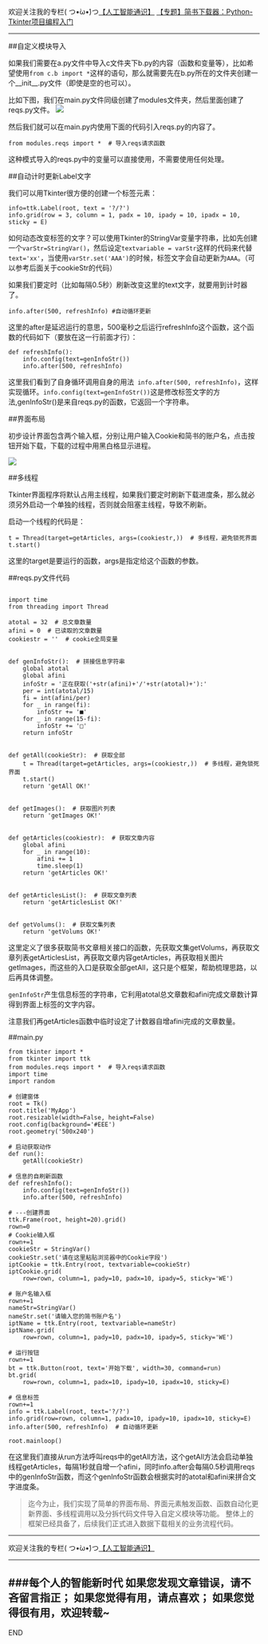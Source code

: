 欢迎关注我的专栏( つ•̀ω•́)つ[【人工智能通识】](https://www.jianshu.com/c/e9a7b7b7024d)
[【专题】简书下载器：Python-Tkinter项目编程入门](https://www.jianshu.com/p/0f5011b3d6bb)

---

##自定义模块导入

如果我们需要在a.py文件中导入c文件夹下b.py的内容（函数和变量等），比如希望使用`from c.b import *`这样的语句，那么就需要先在b.py所在的文件夹创建一个__init__.py文件（即使是空的也可以）。

比如下图，我们在main.py文件同级创建了modules文件夹，然后里面创建了reqs.py文件。
![](imgs/4324074-7dcb7779e6d6d3b0.png?imageMogr2/auto-orient/strip%7CimageView2/2/w/1240)

然后我们就可以在main.py内使用下面的代码引入reqs.py的内容了。
```
from modules.reqs import *  # 导入reqs请求函数
```
这种模式导入的reqs.py中的变量可以直接使用，不需要使用任何处理。

##自动计时更新Label文字

我们可以用Tkinter很方便的创建一个标签元素：
```
info=ttk.Label(root, text = '?/?')
info.grid(row = 3, column = 1, padx = 10, ipady = 10, ipadx = 10, sticky = E)
```
如何动态改变标签的文字？可以使用Tkinter的StringVar变量字符串，比如先创建一个`varStr=StringVar()`，然后设定`textvariable = varStr`这样的代码来代替`text='xx'`，当使用`varStr.set('AAA')`的时候，标签文字会自动更新为`AAA`。（可以参考后面关于cookieStr的代码）

如果我们要定时（比如每隔0.5秒）刷新改变这里的text文字，就要用到计时器了。
```
info.after(500, refreshInfo) #自动循环更新
```
这里的after是延迟运行的意思，500毫秒之后运行refreshInfo这个函数，这个函数的代码如下（要放在这一行前面才行）：
```
def refreshInfo():
    info.config(text=genInfoStr())
    info.after(500, refreshInfo)
```
这里我们看到了自身循环调用自身的用法` info.after(500, refreshInfo)`，这样实现循环。`info.config(text=genInfoStr())`这是修改标签文字的方法,genInfoStr()是来自reqs.py的函数，它返回一个字符串。

##界面布局

初步设计界面包含两个输入框，分别让用户输入Cookie和简书的账户名，点击按钮开始下载，下载的过程中用黑白格显示进程。

![](imgs/4324074-8ddc5fb11ceb8495.png?imageMogr2/auto-orient/strip%7CimageView2/2/w/1240)

##多线程

Tkinter界面程序将默认占用主线程，如果我们要定时刷新下载进度条，那么就必须另外启动一个单独的线程，否则就会阻塞主线程，导致不刷新。

启动一个线程的代码是：
```
t = Thread(target=getArticles, args=(cookiestr,))  # 多线程，避免锁死界面
t.start()
```
这里的target是要运行的函数，args是指定给这个函数的参数。


##reqs.py文件代码

```

import time
from threading import Thread

atotal = 32  # 总文章数量
afini = 0  # 已读取的文章数量
cookiestr = ''  # cookie全局变量


def genInfoStr():  # 拼接信息字符串
    global atotal
    global afini
    infoStr = '正在获取('+str(afini)+'/'+str(atotal)+'):'
    per = int(atotal/15)
    fi = int(afini/per)
    for _ in range(fi):
        infoStr += '■'
    for _ in range(15-fi):
        infoStr += '□'
    return infoStr


def getAll(cookieStr):  # 获取全部
    t = Thread(target=getArticles, args=(cookiestr,))  # 多线程，避免锁死界面
    t.start()
    return 'getAll OK!'


def getImages():  # 获取图片列表
    return 'getImages OK!'


def getArticles(cookiestr):  # 获取文章内容
    global afini
    for _ in range(10):
        afini += 1
        time.sleep(1)
    return 'getArticles OK!'


def getArticlesList():  # 获取文章列表
    return 'getArticlesList OK!'


def getVolums():  # 获取文集列表
    return 'getVolums OK!'

```
这里定义了很多获取简书文章相关接口的函数，先获取文集getVolums，再获取文章列表getArticlesList，再获取文章内容getArticles，再获取相关图片getImages，而这些的入口是获取全部getAll，这只是个框架，帮助梳理思路，以后再具体调整。

`genInfoStr`产生信息标签的字符串，它利用atotal总文章数和afini完成文章数计算得到界面上标签的文字内容。

注意我们再getArticles函数中临时设定了计数器自增afini完成的文章数量。

##main.py

```
from tkinter import *
from tkinter import ttk
from modules.reqs import *  # 导入reqs请求函数
import time
import random

# 创建窗体
root = Tk()
root.title('MyApp')
root.resizable(width=False, height=False)
root.config(background='#EEE')
root.geometry('500x240')

# 启动获取动作
def run():
    getAll(cookieStr)

# 信息的自刷新函数
def refreshInfo():
    info.config(text=genInfoStr())
    info.after(500, refreshInfo)

# ---创建界面
ttk.Frame(root, height=20).grid()
rown=0
# Cookie输入框
rown+=1
cookieStr = StringVar()
cookieStr.set('请在这里粘贴浏览器中的Cookie字段')
iptCookie = ttk.Entry(root, textvariable=cookieStr)
iptCookie.grid(
    row=rown, column=1, pady=10, padx=10, ipady=5, sticky='WE')

# 账户名输入框
rown+=1
nameStr=StringVar()
nameStr.set('请输入您的简书账户名')
iptName = ttk.Entry(root, textvariable=nameStr)
iptName.grid(
    row=rown, column=1, pady=10, padx=10, ipady=5, sticky='WE')

# 运行按钮
rown+=1
bt = ttk.Button(root, text='开始下载', width=30, command=run)
bt.grid(
    row=rown, column=1, padx=10, ipady=10, ipadx=10, sticky=E)

# 信息标签
rown+=1
info = ttk.Label(root, text='?/?')
info.grid(row=rown, column=1, padx=10, ipady=10, ipadx=10, sticky=E)
info.after(500, refreshInfo)  # 自动循环更新

root.mainloop()
```

在这里我们直接从run方法呼叫reqs中的getAll方法，这个getAll方法会启动单独线程getArticles，每隔1秒就自增一个afini，同时info.after会每隔0.5秒调用reqs中的genInfoStr函数，而这个genInfoStr函数会根据实时的atotal和afini来拼合文字进度条。

>迄今为止，我们实现了简单的界面布局、界面元素触发函数、函数自动化更新界面、多线程调用以及分拆代码文件导入自定义模块等功能。
整体上的框架已经具备了，后续我们正式进入数据下载相关的业务流程代码。


---
欢迎关注我的专栏( つ•̀ω•́)つ[【人工智能通识】](https://www.jianshu.com/c/e9a7b7b7024d)

---
###每个人的智能新时代
如果您发现文章错误，请不吝留言指正；
如果您觉得有用，请点喜欢；
如果您觉得很有用，欢迎转载~
---
END